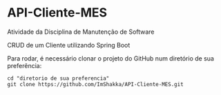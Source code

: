 # API-Cliente-MES
Atividade da Disciplina de Manutenção de Software

CRUD de um Cliente utilizando Spring Boot

Para rodar, é necessário clonar o projeto do GitHub num diretório de sua preferência:

```shell
cd "diretorio de sua preferencia"
git clone https://github.com/ImShakka/API-Cliente-MES.git
```
